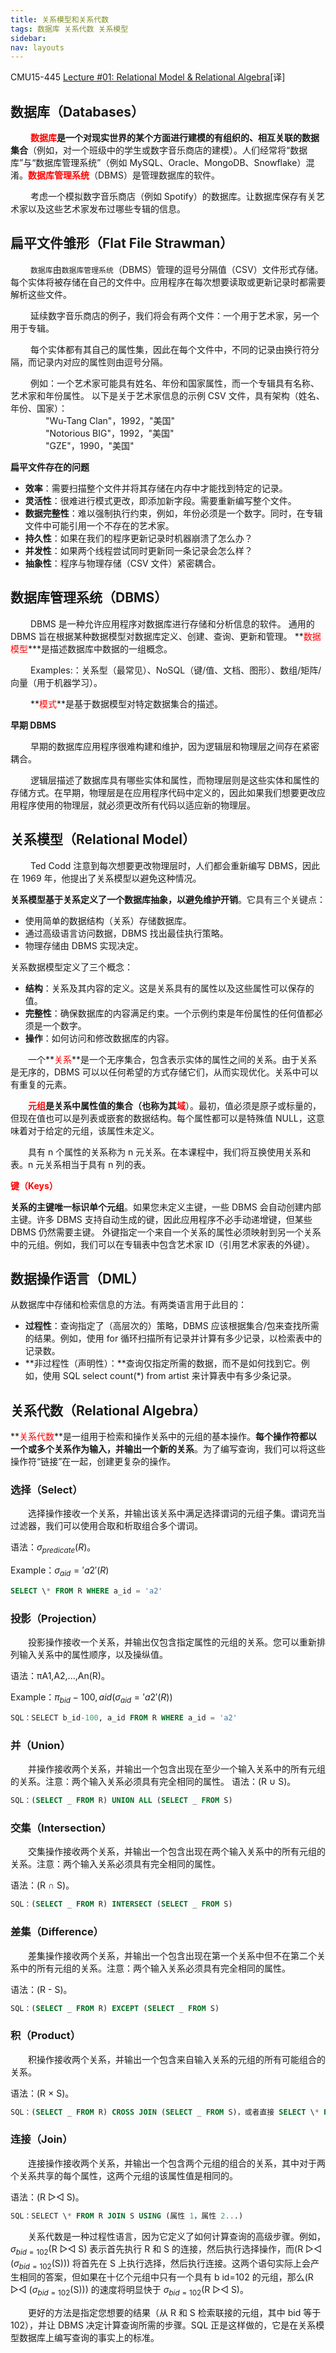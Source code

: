 ```yaml
---
title: 关系模型和关系代数
tags: 数据库 关系代数 关系模型
sidebar:
nav: layouts
---
```


CMU15-445 [Lecture #01: Relational Model & Relational Algebra](https://15445.courses.cs.cmu.edu/spring2023/notes/01-introduction.pdf)[译]

<!--more-->

## 数据库（Databases）

&emsp;&emsp; **<font color = red>数据库</font>**是一个**对现实世界的某个方面进行建模的有组织的、相互关联的数据集合**（例如，对一个班级中的学生或数字音乐商店的建模）。人们经常将“数据库”与“数据库管理系统”（例如 MySQL、Oracle、MongoDB、Snowflake）混淆。**<font color = red>数据库管理系统</font>**（DBMS）是管理数据库的软件。

&emsp;&emsp; 考虑一个模拟数字音乐商店（例如 Spotify）的数据库。让数据库保存有关艺术家以及这些艺术家发布过哪些专辑的信息。

## 扁平文件雏形（Flat File Strawman）

&emsp;&emsp; `数据库`由`数据库管理系统`（DBMS）管理的逗号分隔值（CSV）文件形式存储。每个实体将被存储在自己的文件中。应用程序在每次想要读取或更新记录时都需要解析这些文件。

&emsp;&emsp; 延续数字音乐商店的例子，我们将会有两个文件：一个用于艺术家，另一个用于专辑。

&emsp;&emsp; 每个实体都有其自己的属性集，因此在每个文件中，不同的记录由换行符分隔，而记录内对应的属性则由逗号分隔。

&emsp;&emsp; 例如：一个艺术家可能具有姓名、年份和国家属性，而一个专辑具有名称、艺术家和年份属性。
以下是关于艺术家信息的示例 CSV 文件，具有架构（姓名、年份、国家）：<br>
&emsp;&emsp;&emsp;&emsp;"Wu-Tang Clan"，1992，"美国"<br>
&emsp;&emsp;&emsp;&emsp;"Notorious BIG"，1992，"美国"<br>
&emsp;&emsp;&emsp;&emsp;"GZE"，1990，"美国"

**扁平文件存在的问题**

- **效率**：需要扫描整个文件并将其存储在内存中才能找到特定的记录。
- **灵活性**：很难进行模式更改，即添加新字段。需要重新编写整个文件。
- **数据完整性**：难以强制执行约束，例如，年份必须是一个数字。同时，在专辑文件中可能引用一个不存在的艺术家。
- **持久性**：如果在我们的程序更新记录时机器崩溃了怎么办？
- **并发性**：如果两个线程尝试同时更新同一条记录会怎么样？
- **抽象性**：程序与物理存储（CSV 文件）紧密耦合。

## 数据库管理系统（DBMS）

&emsp;&emsp; DBMS 是一种允许应用程序对数据库进行存储和分析信息的软件。
通用的 DBMS 旨在根据某种数据模型对数据库定义、创建、查询、更新和管理。
**<font color = red>数据模型</font>\***是描述数据库中数据的一组概念。

&emsp;&emsp; Examples:：关系型（最常见）、NoSQL（键/值、文档、图形）、数组/矩阵/向量（用于机器学习）。

&emsp;&emsp; **<font color = red>模式</font>**是基于数据模型对特定数据集合的描述。

**早期 DBMS**

&emsp;&emsp; 早期的数据库应用程序很难构建和维护，因为逻辑层和物理层之间存在紧密耦合。

&emsp;&emsp; 逻辑层描述了数据库具有哪些实体和属性，而物理层则是这些实体和属性的存储方式。在早期，物理层是在应用程序代码中定义的，因此如果我们想要更改应用程序使用的物理层，就必须更改所有代码以适应新的物理层。

## 关系模型（Relational Model）

&emsp;&emsp; Ted Codd 注意到每次想要更改物理层时，人们都会重新编写 DBMS，因此在 1969 年，他提出了关系模型以避免这种情况。

**关系模型基于关系定义了一个数据库抽象，以避免维护开销**。它具有三个关键点：

- 使用简单的数据结构（关系）存储数据库。
- 通过高级语言访问数据，DBMS 找出最佳执行策略。
- 物理存储由 DBMS 实现决定。

关系数据模型定义了三个概念：

- **结构**：关系及其内容的定义。这是关系具有的属性以及这些属性可以保存的值。
- **完整性**：确保数据库的内容满足约束。一个示例约束是年份属性的任何值都必须是一个数字。
- **操作**：如何访问和修改数据库的内容。

&emsp;&emsp;一个**<font color = red>关系</font>**是一个无序集合，包含表示实体的属性之间的关系。由于关系是无序的，DBMS 可以以任何希望的方式存储它们，从而实现优化。关系中可以有重复的元素。

&emsp;&emsp;**<font color = red>元组</font>**是关系中属性值的集合（也称为其**<font color = red>域</font>**）。最初，值必须是原子或标量的，但现在值也可以是列表或嵌套的数据结构。每个属性都可以是特殊值 NULL，这意味着对于给定的元组，该属性未定义。

&emsp;&emsp;具有 n 个属性的关系称为 n 元关系。在本课程中，我们将互换使用关系和表。n 元关系相当于具有 n 列的表。

**<font color = red>键（Keys）</font>**

**关系的主键唯一标识单个元组**。如果您未定义主键，一些 DBMS 会自动创建内部主键。许多 DBMS 支持自动生成的键，因此应用程序不必手动递增键，但某些 DBMS 仍然需要主键。
外键指定一个来自一个关系的属性必须映射到另一个关系中的元组。例如，我们可以在专辑表中包含艺术家 ID（引用艺术家表的外键）。

## 数据操作语言（DML）

从数据库中存储和检索信息的方法。有两类语言用于此目的：

- **过程性**：查询指定了（高层次的）策略，DBMS 应该根据集合/包来查找所需的结果。例如，使用 for 循环扫描所有记录并计算有多少记录，以检索表中的记录数。
- **非过程性（声明性）：**查询仅指定所需的数据，而不是如何找到它。例如，使用 SQL select count(\*) from artist 来计算表中有多少条记录。

## 关系代数（Relational Algebra）

**<font color = red>关系代数</font>**是一组用于检索和操作关系中的元组的基本操作。**每个操作符都以一个或多个关系作为输入，并输出一个新的关系**。为了编写查询，我们可以将这些操作符“链接”在一起，创建更复杂的操作。

### 选择（Select）

&emsp;&emsp;选择操作接收一个关系，并输出该关系中满足选择谓词的元组子集。谓词充当过滤器，我们可以使用合取和析取组合多个谓词。

语法：$σ_{predicate}(R)$。

Example：$σ_{aid}='a2'(R)$<br>

```sql
SELECT \* FROM R WHERE a_id = 'a2'
```

### 投影（Projection）

&emsp;&emsp;投影操作接收一个关系，并输出仅包含指定属性的元组的关系。您可以重新排列输入关系中的属性顺序，以及操纵值。

语法：πA1,A2,...,An(R)。

Example：$π_{bid}-100, aid(σ_{aid}='a2'(R))$

```sql
SQL：SELECT b_id-100, a_id FROM R WHERE a_id = 'a2'
```

### 并（Union）

&emsp;&emsp;并操作接收两个关系，并输出一个包含出现在至少一个输入关系中的所有元组的关系。注意：两个输入关系必须具有完全相同的属性。
语法：(R ∪ S)。

```sql
SQL：(SELECT _ FROM R) UNION ALL (SELECT _ FROM S)
```

### 交集（Intersection）

&emsp;&emsp;交集操作接收两个关系，并输出一个包含出现在两个输入关系中的所有元组的关系。注意：两个输入关系必须具有完全相同的属性。

语法：(R ∩ S)。

```sql
SQL：(SELECT _ FROM R) INTERSECT (SELECT _ FROM S)
```

### 差集（Difference）

&emsp;&emsp;差集操作接收两个关系，并输出一个包含出现在第一个关系中但不在第二个关系中的所有元组的关系。注意：两个输入关系必须具有完全相同的属性。

语法：(R - S)。

```sql
SQL：(SELECT _ FROM R) EXCEPT (SELECT _ FROM S)
```

### 积（Product）

&emsp;&emsp;积操作接收两个关系，并输出一个包含来自输入关系的元组的所有可能组合的关系。

语法：(R × S)。

```sql
SQL：(SELECT _ FROM R) CROSS JOIN (SELECT _ FROM S)，或者直接 SELECT \* FROM R, S
```

### 连接（Join）

&emsp;&emsp;连接操作接收两个关系，并输出一个包含两个元组的组合的关系，其中对于两个关系共享的每个属性，这两个元组的该属性值是相同的。

语法：(R ▷◁ S)。

```sql
SQL：SELECT \* FROM R JOIN S USING (属性 1，属性 2...)
```

&emsp;&emsp;关系代数是一种过程性语言，因为它定义了如何计算查询的高级步骤。例如，$σ_{bid=102}$(R ▷◁ S) 表示首先执行 R 和 S 的连接，然后执行选择操作，而(R ▷◁ ($σ_{bid=102}$(S))) 将首先在 S 上执行选择，然后执行连接。这两个语句实际上会产生相同的答案，但如果在十亿个元组中只有一个具有 b id=102 的元组，那么(R ▷◁ ($σ_{bid=102}$(S))) 的速度将明显快于 $σ_{bid=102}$(R ▷◁ S)。

&emsp;&emsp;更好的方法是指定您想要的结果（从 R 和 S 检索联接的元组，其中 bid 等于 102），并让 DBMS 决定计算查询所需的步骤。SQL 正是这样做的，它是在关系模型数据库上编写查询的事实上的标准。
